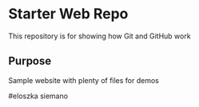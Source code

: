 # Starter Web Repo

This repository is for showing how Git and GitHub work

## Purpose

Sample website with plenty of files for demos

#eloszka
siemano